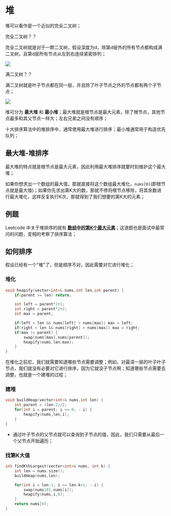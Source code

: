 # 堆

堆可以看作是一个近似的完全二叉树；

完全二叉树？？

完全二叉树就是对于一颗二叉树，假设深度为d，除第d层外的所有节点都构成满二叉树，且第d层所有节点从左到右连续紧密排列；

![](https://tse1-mm.cn.bing.net/th/id/R-C.25ae790fbfc6c282c57e8e02258f69cb?rik=vmEqs3cuGlUciw&riu=http%3a%2f%2fc.biancheng.net%2fuploads%2fallimg%2f190427%2f09452Mb5-2.gif&ehk=Ne7fbZxbQCznmjYIXICwYYtef5osELQPDWtmJewPZ%2bo%3d&risl=&pid=ImgRaw)

满二叉树？？

满二叉树就是叶子节点都在同一层，并且除了叶子节点之外的节点都有两个子节点；

![](https://images2015.cnblogs.com/blog/1094457/201702/1094457-20170225183610632-1388959691.png)

堆可分为 **最大堆** 和 **最小堆**；最大堆就是根节点是最大元素，除了根节点，其他节点最多和其父节点一样大；左右兄弟之间没有顺序；

十大排序算法中的堆排序中，通常使用最大堆进行排序；最小堆通常用于构造优先队列；

## 最大堆-堆排序
最大堆的特点就是根节点是最大元素，因此利用最大堆排序就要时刻维护这个最大堆；

如果你想求出一个数组的最大值，那就直接将这个数组最大堆化，`nums[0]`(即根节点就是最大值)；如果你先求出第K大的数，那就不停将根节点移除，将其余数进行最大堆化，这样反复执行K次，那就得到了我们想要的第K大的元素；

## 例题
Leetcode 中关于堆排序的就有 [**数组中的第K个最大元素**](https://leetcode-cn.com/problems/kth-largest-element-in-an-array/)；这道题也是面试中最常问的问题，变相的考察了排序算法；

## 如何排序
假设已经有一个"堆"了，但是顺序不对，因此需要对它进行堆化；
### 堆化
```cpp
void heapify(vector<int>& nums,int len,int parent) {
    if(parent >= len) return;

    int left = parent*2+1;
    int right = parent*2+2;
    int max = parent;

    if(left < len && nums[left] > nums[max]) max = left;
    if(right < len && nums[right] > nums[max]) max = right;
    if(max != parent) {
        swap(nums[max],nums[parent]);
        heapify(nums,len,max);
    }
}
```
在堆化之前尼，我们就需要知道哪些节点需要调整；例如，对最深一层的叶子叶子节点，我们就没有必要对它进行排序，因为它就没子节点啊；知道哪些节点需要去调整，也就是一个建堆的过程；

### 建堆
```cpp
void buildHeap(vector<int>& nums,int len) {
    int parent = (len-2)/2;
    for(int i = parent; i >= 0; --i) {
        heapify(nums,len,i);
    }
}
```
* 通过叶子节点的父节点就可以查询到子节点的值，因此，我们只需要从最后一个父节点开始遍历；

### 找第K大值
```cpp
int findKthLargest(vector<int>& nums, int k) {
    int len = nums.size();
    buildHeap(nums,len);

    for(int i = len-1; i >= len-k+1; --i) {
        swap(nums[0],nums[i]);
        heapify(nums,i,0);
    }
    return nums[0];
}
```


